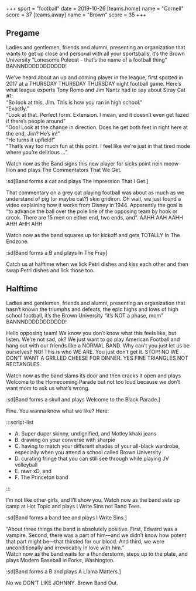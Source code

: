 +++
sport = "football"
date = 2019-10-26
[teams.home]
name = "Cornell"
score = 37
[teams.away]
name = "Brown"
score = 35
+++

## Pregame

Ladies and gentlemen, friends and alumni, presenting an organization that wants to get up close and personal with all your sportsballs, it’s the Brown University “Lonesome Polecat - that’s the name of a football thing” BANNNDDDDDDDDDDD!

We’ve heard about an up and coming player in the league, first spotted in 2017 at a THURSDAY THURSDAY THURSDAY night football game. Here’s what league experts Tony Romo and Jim Nantz had to say about Stray Cat #1:\
“So look at this, Jim. This is how you ran in high school.”\
“Exactly.”\
“Look at that. Perfect form. Extension. I mean, and it doesn’t even get fazed if there’s people around”\
“Ooo! Look at the change in direction. Does he get both feet in right here at the end, Jim? He’s in!”\
“He turns it upfield!”\
“That’s way too much fun at this point. I feel like we’re just in that tired mode where you’re delirious …”

Watch now as the Band signs this new player for sicks point nein meow-llion and plays The Commentators That We Get.

:sd[Band forms a cat and plays The Impression That I Get.]

That commentary on a grey cat playing football was about as much as we understand of pig (or maybe cat?) skin gridiron. Oh wait, we just found a video explaining how it works from Disney in 1944. Apparently the goal is “to advance the ball over the pole line of the opposing team by hook or crook. There are 15 men on either end, two ends, and”. AAHH AAH AAHH AHH AHH AHH

Watch now as the band squares up for kickoff and gets TOTALLY In The Endzone.

:sd[Band forms a B and plays In The Fray]

Catch us at halftime when we lick Petri dishes and kiss each other and then swap Petri dishes and lick those too.

## Halftime

Ladies and gentlemen, friends and alumni, presenting an organization that hasn’t known the triumphs and defeats, the epic highs and lows of high school football, it’s the Brown University “it’s NOT a phase, mom” BANNNDDDDDDDDDDD!

Hello opposing team! We know you don’t know what this feels like, but listen. We’re not sad, ok? We just want to go play American Football and hang out with our friends like a NORMAL BAND. Why can’t you just let us be ourselves‽ NO! This is who WE ARE. You just don’t get it. STOP! NO WE DON’T WANT A GRILLED CHEESE FOR DINNER. YES FINE TRIANGLES NOT RECTANGLES.

Watch now as the band slams its door and then cracks it open and plays Welcome to the Homecoming Parade but not too loud because we don’t want mom to ask us what’s wrong.

:sd[Band forms a skull and plays Welcome to the Black Parade.]

Fine. You wanna know what we like? Here:

:::script-list

- A. Super duper skinny, undignified, and Motley khaki jeans
- B. drawing on your converse with sharpie
- C. having to match your different shades of your all-black wardrobe, especially when you attend a school called Brown University
- D. curating fringe that you can still see through while playing JV volleyball
- E. rawr xD, and
- F. The Princeton band

:::

I’m not like other girls, and I’ll show you. Watch now as the band sets up camp at Hot Topic and plays I Write Sins not Band Tees.

:sd[Band forms a band tee and plays I Write Sins.]

“About three things the band is absolutely positive. First, Edward was a vampire. Second, there was a part of him—and we didn’t know how potent that part might be—that thirsted for our blood. And third, we were unconditionally and irrevocably in love with him.”\
Watch now as the band waits for a thunderstorm, steps up to the plate, and plays Modern Baseball in Forks, Washington.

:sd[Band forms a B and plays A Llama Matters.]

No we DON’T LIKE JOHNNY. Brown Band Out.

